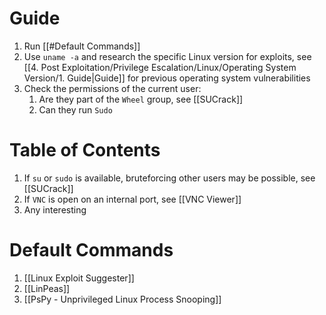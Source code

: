 
# Guide

1. Run [[#Default Commands]]
2. Use `uname -a` and research the specific Linux version for exploits, see [[4. Post Exploitation/Privilege Escalation/Linux/Operating System Version/1. Guide|Guide]] for previous operating system vulnerabilities
3. Check the permissions of the current user:
	1. Are they part of the `Wheel` group, see [[SUCrack]]
	2. Can they run `Sudo`
# Table of Contents

1. If `su` or `sudo` is available, bruteforcing other users may be possible, see [[SUCrack]] 
2. If `VNC` is open on an internal port, see [[VNC Viewer]]
3. Any interesting

# Default Commands

1. [[Linux Exploit Suggester]] 
2. [[LinPeas]]
3. [[PsPy - Unprivileged Linux Process Snooping]]